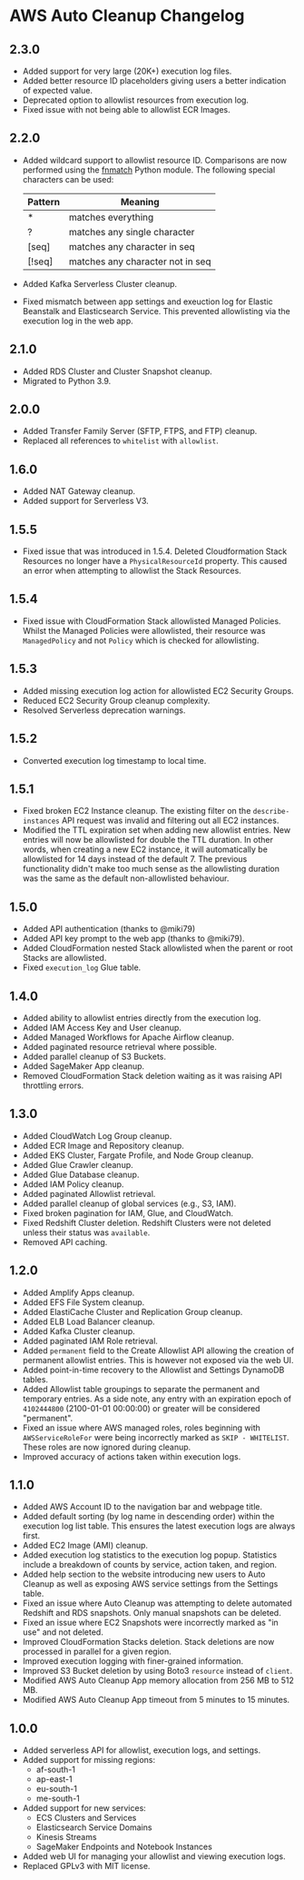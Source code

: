 # AWS Auto Cleanup Changelog

## 2.3.0

- Added support for very large (20K+) execution log files.
- Added better resource ID placeholders giving users a better indication of expected value.
- Deprecated option to allowlist resources from execution log.
- Fixed issue with not being able to allowlist ECR Images.

## 2.2.0

- Added wildcard support to allowlist resource ID. Comparisons are now performed using the [fnmatch](https://docs.python.org/3/library/fnmatch.html) Python module. The following special characters can be used:

  | Pattern | Meaning                          |
  | ------- | -------------------------------- |
  | \*      | matches everything               |
  | ?       | matches any single character     |
  | [seq]   | matches any character in seq     |
  | [!seq]  | matches any character not in seq |

- Added Kafka Serverless Cluster cleanup.
- Fixed mismatch between app settings and exeuction log for Elastic Beanstalk and Elasticsearch Service. This prevented allowlisting via the execution log in the web app.

## 2.1.0

- Added RDS Cluster and Cluster Snapshot cleanup.
- Migrated to Python 3.9.

## 2.0.0

- Added Transfer Family Server (SFTP, FTPS, and FTP) cleanup.
- Replaced all references to `whitelist` with `allowlist`.

## 1.6.0

- Added NAT Gateway cleanup.
- Added support for Serverless V3.

## 1.5.5

- Fixed issue that was introduced in 1.5.4. Deleted Cloudformation Stack Resources no longer have a `PhysicalResourceId` property. This caused an error when attempting to allowlist the Stack Resources.

## 1.5.4

- Fixed issue with CloudFormation Stack allowlisted Managed Policies. Whilst the Managed Policies were allowlisted, their resource was `ManagedPolicy` and not `Policy` which is checked for allowlisting.

## 1.5.3

- Added missing execution log action for allowlisted EC2 Security Groups.
- Reduced EC2 Security Group cleanup complexity.
- Resolved Serverless deprecation warnings.

## 1.5.2

- Converted execution log timestamp to local time.

## 1.5.1

- Fixed broken EC2 Instance cleanup. The existing filter on the `describe-instances` API request was invalid and filtering out all EC2 instances.
- Modified the TTL expiration set when adding new allowlist entries. New entries will now be allowlisted for double the TTL duration. In other words, when creating a new EC2 instance, it will automatically be allowlisted for 14 days instead of the default 7. The previous functionality didn't make too much sense as the allowlisting duration was the same as the default non-allowlisted behaviour.

## 1.5.0

- Added API authentication (thanks to @miki79)
- Added API key prompt to the web app (thanks to @miki79).
- Added CloudFormation nested Stack allowlisted when the parent or root Stacks are allowlisted.
- Fixed `execution_log` Glue table.

## 1.4.0

- Added ability to allowlist entries directly from the execution log.
- Added IAM Access Key and User cleanup.
- Added Managed Workflows for Apache Airflow cleanup.
- Added paginated resource retrieval where possible.
- Added parallel cleanup of S3 Buckets.
- Added SageMaker App cleanup.
- Removed CloudFormation Stack deletion waiting as it was raising API throttling errors.

## 1.3.0

- Added CloudWatch Log Group cleanup.
- Added ECR Image and Repository cleanup.
- Added EKS Cluster, Fargate Profile, and Node Group cleanup.
- Added Glue Crawler cleanup.
- Added Glue Database cleanup.
- Added IAM Policy cleanup.
- Added paginated Allowlist retrieval.
- Added parallel cleanup of global services (e.g., S3, IAM).
- Fixed broken pagination for IAM, Glue, and CloudWatch.
- Fixed Redshift Cluster deletion. Redshift Clusters were not deleted unless their status was `available`.
- Removed API caching.

## 1.2.0

- Added Amplify Apps cleanup.
- Added EFS File System cleanup.
- Added ElastiCache Cluster and Replication Group cleanup.
- Added ELB Load Balancer cleanup.
- Added Kafka Cluster cleanup.
- Added paginated IAM Role retrieval.
- Added `permanent` field to the Create Allowlist API allowing the creation of permanent allowlist entries. This is however not exposed via the web UI.
- Added point-in-time recovery to the Allowlist and Settings DynamoDB tables.
- Added Allowlist table groupings to separate the permanent and temporary entries. As a side note, any entry with an expiration epoch of `4102444800` (2100-01-01 00:00:00) or greater will be considered "permanent".
- Fixed an issue where AWS managed roles, roles beginning with `AWSServiceRoleFor` were being incorrectly marked as `SKIP - WHITELIST`. These roles are now ignored during cleanup.
- Improved accuracy of actions taken within execution logs.

## 1.1.0

- Added AWS Account ID to the navigation bar and webpage title.
- Added default sorting (by log name in descending order) within the execution log list table. This ensures the latest execution logs are always first.
- Added EC2 Image (AMI) cleanup.
- Added execution log statistics to the execution log popup. Statistics include a breakdown of counts by service, action taken, and region.
- Added help section to the website introducing new users to Auto Cleanup as well as exposing AWS service settings from the Settings table.
- Fixed an issue where Auto Cleanup was attempting to delete automated Redshift and RDS snapshots. Only manual snapshots can be deleted.
- Fixed an issue where EC2 Snapshots were incorrectly marked as "in use" and not deleted.
- Improved CloudFormation Stacks deletion. Stack deletions are now processed in parallel for a given region.
- Improved execution logging with finer-grained information.
- Improved S3 Bucket deletion by using Boto3 `resource` instead of `client`.
- Modified AWS Auto Cleanup App memory allocation from 256 MB to 512 MB.
- Modified AWS Auto Cleanup App timeout from 5 minutes to 15 minutes.

## 1.0.0

- Added serverless API for allowlist, execution logs, and settings.
- Added support for missing regions:
  - af-south-1
  - ap-east-1
  - eu-south-1
  - me-south-1
- Added support for new services:
  - ECS Clusters and Services
  - Elasticsearch Service Domains
  - Kinesis Streams
  - SageMaker Endpoints and Notebook Instances
- Added web UI for managing your allowlist and viewing execution logs.
- Replaced GPLv3 with MIT license.
